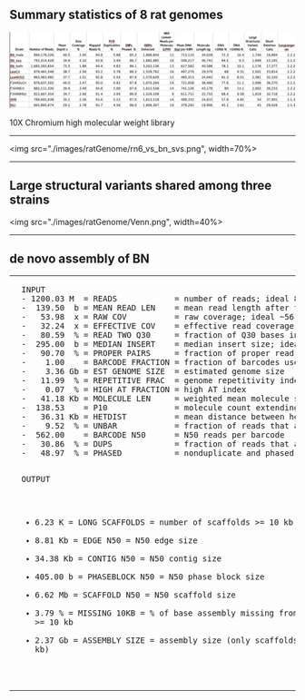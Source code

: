 ##  Summary statistics of 8 rat genomes 

![](./images/ratGenome/rat_genome_summary.png)

10X Chromium high molecular weight library

---

<img src="./images/ratGenome/rn6_vs_bn_svs.png", width=70%>

---

##  Large structural variants shared among three strains  

<img src="./images/ratGenome/Venn.png", width=40%>

---

## de novo assembly of BN

<table><tr><td width=50%>

<img src="./images/ratGenome/bn_both_supernova_dot.png" width=100%>
</td>
<td>
<pre>
INPUT
- 1200.03 M  = READS            = number of reads; ideal 800M-1200M for human
-  139.50  b = MEAN READ LEN    = mean read length after trimming; ideal 140
-   53.98  x = RAW COV          = raw coverage; ideal ~56
-   32.24  x = EFFECTIVE COV    = effective read coverage; ideal ~42 for nominal 56x
-   80.59  % = READ TWO Q30     = fraction of Q30 bases in read 2; ideal 75-85
-  295.00  b = MEDIAN INSERT    = median insert size; ideal 0.35-0.40
-   90.70  % = PROPER PAIRS     = fraction of proper read pairs; ideal >= 75
-    1.00    = BARCODE FRACTION = fraction of barcodes used; between 0 and 1
-    3.36 Gb = EST GENOME SIZE  = estimated genome size
-   11.99  % = REPETITIVE FRAC  = genome repetitivity index
-    0.07  % = HIGH AT FRACTION = high AT index
-   41.18 Kb = MOLECULE LEN     = weighted mean molecule size; ideal 50-100
-  138.53    = P10              = molecule count extending 10 kb on both sides
-   36.31 Kb = HETDIST          = mean distance between heterozygous SNPs
-    9.52  % = UNBAR            = fraction of reads that are not barcoded
-  562.00    = BARCODE N50      = N50 reads per barcode
-   30.86  % = DUPS             = fraction of reads that are duplicates
-   48.97  % = PHASED           = nonduplicate and phased reads; ideal 45-50

OUTPUT
-    6.23 K  = LONG SCAFFOLDS   = number of scaffolds >= 10 kb
-    8.81 Kb = EDGE N50         = N50 edge size
-   34.38 Kb = CONTIG N50       = N50 contig size
-  405.00  b = PHASEBLOCK N50   = N50 phase block size
-    6.62 Mb = SCAFFOLD N50     = N50 scaffold size
-    3.79  % = MISSING 10KB     = % of base assembly missing from scaffolds >= 10 kb
-    2.37 Gb = ASSEMBLY SIZE    = assembly size (only scaffolds >= 10 kb)
</pre>
</td></tr></table>

